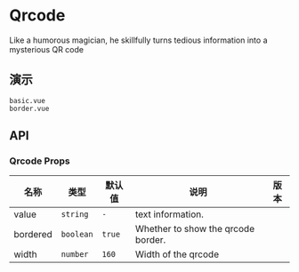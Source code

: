 # Qrcode

Like a humorous magician, he skillfully turns tedious information into a mysterious QR code

## 演示

```demo
basic.vue
border.vue
```

## API

### Qrcode Props

| 名称     | 类型      | 默认值 | 说明                               | 版本 |
| -------- | --------- | ------ | ---------------------------------- | ---- |
| value    | `string`  | `-`    | text information.                  |      |
| bordered | `boolean` | `true` | Whether to show the qrcode border. |      |
| width    | `number`  | `160`  | Width of the qrcode                |
